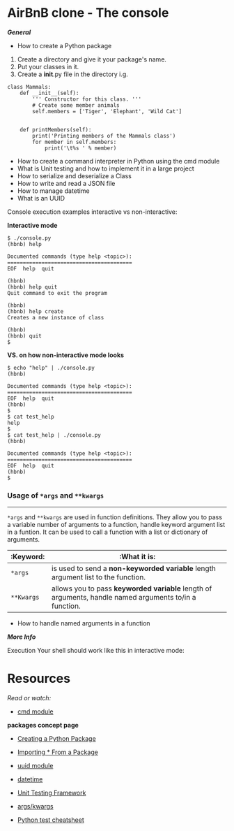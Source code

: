 AirBnB clone - The console
===========================

***General***

* How to create a Python package
<p>

1. Create a directory and give it your package's name.
2. Put your classes in it.
3. Create a __init__.py file in the directory
i.g.
```
class Mammals:
    def __init__(self):
        ''' Constructor for this class. '''
        # Create some member animals
        self.members = ['Tiger', 'Elephant', 'Wild Cat']
 
 
    def printMembers(self):
        print('Printing members of the Mammals class')
        for member in self.members:
            print('\t%s ' % member)
```
<p/>

* How to create a command interpreter in Python using the cmd module
* What is Unit testing and how to implement it in a large project
* How to serialize and deserialize a Class
* How to write and read a JSON file
* How to manage datetime
* What is an UUID


Console execution examples interactive vs non-interactive:

**Interactive mode**

```
$ ./console.py
(hbnb) help

Documented commands (type help <topic>):
========================================
EOF  help  quit

(hbnb) 
(hbnb) help quit
Quit command to exit the program

(hbnb)
(hbnb) help create
Creates a new instance of class

(hbnb)
(hbnb) quit
$
```

**VS. on how non-interactive mode looks**

```
$ echo "help" | ./console.py
(hbnb)

Documented commands (type help <topic>):
========================================
EOF  help  quit
(hbnb) 
$
$ cat test_help
help
$
$ cat test_help | ./console.py
(hbnb)

Documented commands (type help <topic>):
========================================
EOF  help  quit
(hbnb) 
$
```


### Usage of `*args` and `**kwargs`
-----------------------------------

<p>

`*args` and `**kwargs` are used in function definitions.
They allow you to pass a variable number of arguments to a function, handle keyword argument list in a funtion.
It can be used to call a function with a list or dictionary of arguments.


|:Keyword:|:What it is:|
|---------|------------|
| `*args` | is used to send a **non-keyworded variable** length argument list to the function.|
| `**Kwargs` | allows you to pass **keyworded variable** length of arguments, handle named arguments to/in a function.|

</p>

* How to handle named arguments in a function

***More Info***

Execution
Your shell should work like this in interactive mode:

Resources
==========

*Read or watch:*

* [cmd module](https://docs.python.org/3.4/library/cmd.html)

**packages concept page**

  * [Creating a Python Package](https://www.pythoncentral.io/how-to-create-a-python-package/)
  * [Importing * From a Package](https://docs.python.org/3.4/tutorial/modules.html#packages)

* [uuid module](https://docs.python.org/3.4/library/uuid.html)
* [datetime](https://docs.python.org/3.4/library/datetime.html)
* [Unit Testing Framework](https://docs.python.org/3.4/library/unittest.html#module-unittest)
* [args/kwargs](https://yasoob.me/2013/08/04/args-and-kwargs-in-python-explained/)
* [Python test cheatsheet](https://www.pythonsheets.com/notes/python-tests.html)
